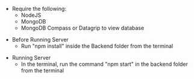 - Require the following:
  - NodeJS
  - MongoDB
  - MongoDB Compass or Datagrip to view database


* Before Running Server
  - Run "npm install" inside the Backend folder from the terminal

- Running Server
  - In the terminal, run the command "npm start" in the backend folder from the terminal
